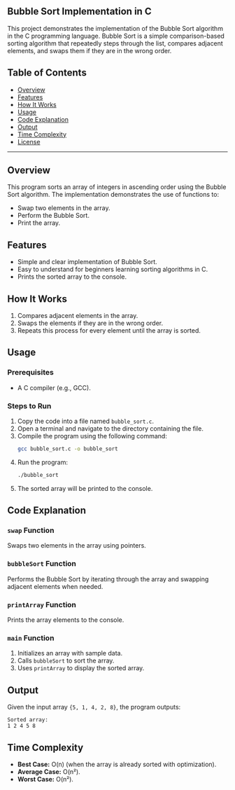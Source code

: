 ## Bubble Sort Implementation in C

This project demonstrates the implementation of the Bubble Sort algorithm in the C programming language. Bubble Sort is a simple comparison-based sorting algorithm that repeatedly steps through the list, compares adjacent elements, and swaps them if they are in the wrong order.

## Table of Contents
- [Overview](#overview)
- [Features](#features)
- [How It Works](#how-it-works)
- [Usage](#usage)
- [Code Explanation](#code-explanation)
- [Output](#output)
- [Time Complexity](#time-complexity)
- [License](#license)

---

## Overview
This program sorts an array of integers in ascending order using the Bubble Sort algorithm. The implementation demonstrates the use of functions to:
- Swap two elements in the array.
- Perform the Bubble Sort.
- Print the array.

## Features
- Simple and clear implementation of Bubble Sort.
- Easy to understand for beginners learning sorting algorithms in C.
- Prints the sorted array to the console.

## How It Works
1. Compares adjacent elements in the array.
2. Swaps the elements if they are in the wrong order.
3. Repeats this process for every element until the array is sorted.

## Usage
### Prerequisites
- A C compiler (e.g., GCC).

### Steps to Run
1. Copy the code into a file named `bubble_sort.c`.
2. Open a terminal and navigate to the directory containing the file.
3. Compile the program using the following command:
   ```bash
   gcc bubble_sort.c -o bubble_sort
   ```
4. Run the program:
   ```bash
   ./bubble_sort
   ```
5. The sorted array will be printed to the console.

## Code Explanation
### `swap` Function
Swaps two elements in the array using pointers.

### `bubbleSort` Function
Performs the Bubble Sort by iterating through the array and swapping adjacent elements when needed.

### `printArray` Function
Prints the array elements to the console.

### `main` Function
1. Initializes an array with sample data.
2. Calls `bubbleSort` to sort the array.
3. Uses `printArray` to display the sorted array.

## Output
Given the input array `{5, 1, 4, 2, 8}`, the program outputs:
```
Sorted array:
1 2 4 5 8
```

## Time Complexity
- **Best Case:** O(n) (when the array is already sorted with optimization).
- **Average Case:** O(n²).
- **Worst Case:** O(n²).


